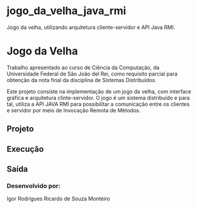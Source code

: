# jogo_da_velha_java_rmi
Jogo da velha, utilizando arquitetura cliente-servidor e API Java RMI. 

# Jogo da Velha
Trabalho apresentado ao curso de Ciência da Computação, da Universidade Federal de São João del Rei, como requisito parcial para obtenção da nota final da disciplina de Sistemas Distribuídos.

Este projeto consiste na implementação de um jogo da velha, com interface gráfica e arquitetura clinte-servidor. O jogo é um sistema distribuído e para tal, utiliza a API JAVA RMI para possibilitar a comunicação entre os clientes e servidor por meio de Invocação Remota de Métodos.

## Projeto 


## Execução


## Saída


### Desenvolvido por:
Igor Rodrigues
Ricardo de Souza Monteiro   


